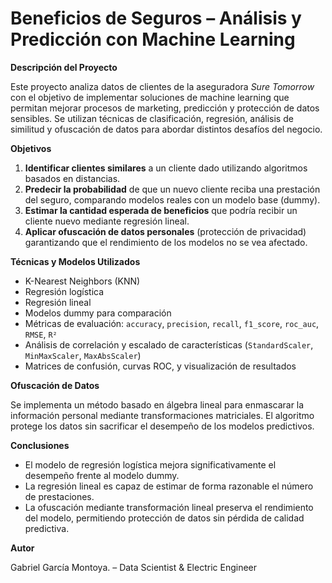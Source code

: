 # Beneficios de Seguros – Análisis y Predicción con Machine Learning

**Descripción del Proyecto**

Este proyecto analiza datos de clientes de la aseguradora *Sure Tomorrow* con el objetivo de implementar soluciones de machine learning que permitan mejorar procesos de marketing, predicción y protección de datos sensibles. Se utilizan técnicas de clasificación, regresión, análisis de similitud y ofuscación de datos para abordar distintos desafíos del negocio.

**Objetivos**

1. **Identificar clientes similares** a un cliente dado utilizando algoritmos basados en distancias.
2. **Predecir la probabilidad** de que un nuevo cliente reciba una prestación del seguro, comparando modelos reales con un modelo base (dummy).
3. **Estimar la cantidad esperada de beneficios** que podría recibir un cliente nuevo mediante regresión lineal.
4. **Aplicar ofuscación de datos personales** (protección de privacidad) garantizando que el rendimiento de los modelos no se vea afectado.

**Técnicas y Modelos Utilizados**

- K-Nearest Neighbors (KNN)
- Regresión logística
- Regresión lineal
- Modelos dummy para comparación
- Métricas de evaluación: `accuracy`, `precision`, `recall`, `f1_score`, `roc_auc`, `RMSE`, `R²`
- Análisis de correlación y escalado de características (`StandardScaler`, `MinMaxScaler`, `MaxAbsScaler`)
- Matrices de confusión, curvas ROC, y visualización de resultados

**Ofuscación de Datos**

Se implementa un método basado en álgebra lineal para enmascarar la información personal mediante transformaciones matriciales. El algoritmo protege los datos sin sacrificar el desempeño de los modelos predictivos.

**Conclusiones**

- El modelo de regresión logística mejora significativamente el desempeño frente al modelo dummy.
- La regresión lineal es capaz de estimar de forma razonable el número de prestaciones.
- La ofuscación mediante transformación lineal preserva el rendimiento del modelo, permitiendo protección de datos sin pérdida de calidad predictiva.

**Autor**

Gabriel García Montoya. – Data Scientist & Electric Engineer 

